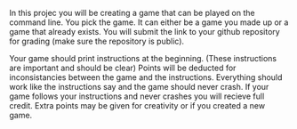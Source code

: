 In this projec you will be creating a game that can be played on the command line. You pick the game. It can either be a game you made up
or a game that already exists. You will submit the link to your github repository for grading (make sure the repository is public).

Your game should print instructions at the beginning. (These instructions are important and should be clear) Points will be deducted for 
inconsistancies between the game and the instructions. Everything should work like the instructions say and the game should never crash. 
If your game follows your instructions and never crashes you will recieve full credit. Extra points may be given for creativity or if you 
created a new game.
